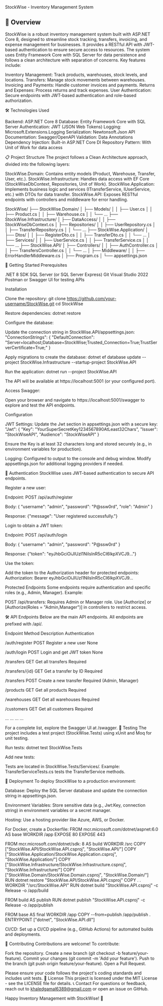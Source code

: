 StockWise - Inventory Management System
## 📖 Overview
StockWise is a robust inventory management system built with ASP.NET Core 8, designed to streamline stock tracking, transfers, invoicing, and expense management for businesses. It provides a RESTful API with JWT-based authentication to ensure secure access to resources. The system uses Entity Framework Core with SQL Server for data persistence and follows a clean architecture with separation of concerns.
Key features include:

Inventory Management: Track products, warehouses, stock levels, and locations.
Transfers: Manage stock movements between warehouses.
Invoicing and Payments: Handle customer invoices and payments.
Returns and Expenses: Process returns and track expenses.
User Authentication: Secure endpoints with JWT-based authentication and role-based authorization.

🛠️ Technologies Used

Backend: ASP.NET Core 8
Database: Entity Framework Core with SQL Server
Authentication: JWT (JSON Web Tokens)
Logging: Microsoft.Extensions.Logging
Serialization: Newtonsoft.Json
API Documentation: Swagger/OpenAPI
Validation: Data Annotations
Dependency Injection: Built-in ASP.NET Core DI
Repository Pattern: With Unit of Work for data access

📋 Project Structure
The project follows a Clean Architecture approach, divided into the following layers:

StockWise.Domain: Contains entity models (Product, Warehouse, Transfer, User, etc.).
StockWise.Infrastructure: Handles data access with EF Core (StockWiseDbContext, Repositories, Unit of Work).
StockWise.Application: Implements business logic and services (ITransferService, IUserService, etc.) with DTOs for data transfer.
StockWise.API: Exposes RESTful endpoints with controllers and middleware for error handling.

StockWise/
├── StockWise.Domain/
│   ├── Models/
│   │   ├── User.cs
│   │   ├── Product.cs
│   │   ├── Warehouse.cs
│   │   └── ...
├── StockWise.Infrastructure/
│   ├── DataAccess/
│   │   ├── StockWiseDbContext.cs
│   ├── Repositories/
│   │   ├── UserRepository.cs
│   │   ├── TransferRepository.cs
│   │   └── ...
├── StockWise.Application/
│   ├── Dtos/
│   │   ├── RegisterDto.cs
│   │   ├── TransferDto.cs
│   │   └── ...
│   ├── Services/
│   │   ├── UserService.cs
│   │   ├── TransferService.cs
│   │   └── ...
├── StockWise.API/
│   ├── Controllers/
│   │   ├── AuthController.cs
│   │   ├── TransfersController.cs
│   │   └── ...
│   ├── Middleware/
│   │   ├── ErrorHandlerMiddleware.cs
│   ├── Program.cs
│   └── appsettings.json

🚀 Getting Started
Prerequisites

.NET 8 SDK
SQL Server (or SQL Server Express)
Git
Visual Studio 2022 
Postman or Swagger UI for testing APIs

Installation

Clone the repository:
git clone https://github.com/your-username/StockWise.git
cd StockWise


Restore dependencies:
dotnet restore


Configure the database:

Update the connection string in StockWise.API/appsettings.json:
"ConnectionStrings": {
  "DefaultConnection": "Server=localhost;Database=StockWise;Trusted_Connection=True;TrustServerCertificate=True;"
}


Apply migrations to create the database:
dotnet ef database update --project StockWise.Infrastructure --startup-project StockWise.API




Run the application:
dotnet run --project StockWise.API

The API will be available at https://localhost:5001 (or your configured port).

Access Swagger:

Open your browser and navigate to https://localhost:5001/swagger to explore and test the API endpoints.



Configuration

JWT Settings: Update the Jwt section in appsettings.json with a secure key:
"Jwt": {
  "Key": "YourSuperSecretKey1234567890AtLeast32Chars",
  "Issuer": "StockWiseAPI",
  "Audience": "StockWiseAPI"
}

Ensure the Key is at least 32 characters long and stored securely (e.g., in environment variables for production).

Logging: Configured to output to the console and debug window. Modify appsettings.json for additional logging providers if needed.


🔐 Authentication
StockWise uses JWT-based authentication to secure API endpoints.

Register a new user:

Endpoint: POST /api/auth/register

Body:
{
  "username": "admin",
  "password": "P@ssw0rd",
  "role": "Admin"
}


Response: {"message": "User registered successfully."}



Login to obtain a JWT token:

Endpoint: POST /api/auth/login

Body:
{
  "username": "admin",
  "password": "P@ssw0rd"
}


Response: {"token": "eyJhbGciOiJIUzI1NiIsInR5cCI6IkpXVCJ9..."}



Use the token:

Add the token to the Authorization header for protected endpoints:
Authorization: Bearer eyJhbGciOiJIUzI1NiIsInR5cCI6IkpXVCJ9...





Protected Endpoints
Some endpoints require authentication and specific roles (e.g., Admin, Manager). Example:

POST /api/transfers: Requires Admin or Manager role.
Use [Authorize] or [Authorize(Roles = "Admin,Manager")] in controllers to restrict access.

🛠️ API Endpoints
Below are the main API endpoints. All endpoints are prefixed with /api/.



Endpoint
Method
Description
Authentication



/auth/register
POST
Register a new user
None


/auth/login
POST
Login and get JWT token
None


/transfers
GET
Get all transfers
Required


/transfers/{id}
GET
Get a transfer by ID
Required


/transfers
POST
Create a new transfer
Required (Admin, Manager)


/products
GET
Get all products
Required


/warehouses
GET
Get all warehouses
Required


/customers
GET
Get all customers
Required


...
...
...
...


For a complete list, explore the Swagger UI at /swagger.
🧪 Testing
The project includes a test project (StockWise.Tests) using xUnit and Moq for unit testing.

Run tests:
dotnet test StockWise.Tests


Add new tests:

Tests are located in StockWise.Tests/Services/.
Example: TransferServiceTests.cs tests the TransferService methods.



🚀 Deployment
To deploy StockWise to a production environment:

Database: Deploy the SQL Server database and update the connection string in appsettings.json.

Environment Variables: Store sensitive data (e.g., Jwt:Key, connection string) in environment variables or a secret manager.

Hosting: Use a hosting provider like Azure, AWS, or Docker.

For Docker, create a Dockerfile:
FROM mcr.microsoft.com/dotnet/aspnet:6.0 AS base
WORKDIR /app
EXPOSE 80
EXPOSE 443

FROM mcr.microsoft.com/dotnet/sdk: 8 AS build
WORKDIR /src
COPY ["StockWise.API/StockWise.API.csproj", "StockWise.API/"]
COPY ["StockWise.Application/StockWise.Application.csproj", "StockWise.Application/"]
COPY ["StockWise.Infrastructure/StockWise.Infrastructure.csproj", "StockWise.Infrastructure/"]
COPY ["StockWise.Domain/StockWise.Domain.csproj", "StockWise.Domain/"]
RUN dotnet restore "StockWise.API/StockWise.API.csproj"
COPY . .
WORKDIR "/src/StockWise.API"
RUN dotnet build "StockWise.API.csproj" -c Release -o /app/build

FROM build AS publish
RUN dotnet publish "StockWise.API.csproj" -c Release -o /app/publish

FROM base AS final
WORKDIR /app
COPY --from=publish /app/publish .
ENTRYPOINT ["dotnet", "StockWise.API.dll"]




CI/CD: Set up a CI/CD pipeline (e.g., GitHub Actions) for automated builds and deployments.


🤝 Contributing
Contributions are welcome! To contribute:

Fork the repository.
Create a new branch (git checkout -b feature/your-feature).
Commit your changes (git commit -m 'Add your feature').
Push to the branch (git push origin feature/your-feature).
Open a Pull Request.

Please ensure your code follows the project's coding standards and includes unit tests.
📜 License
This project is licensed under the MIT License - see the LICENSE file for details.
📞 Contact
For questions or feedback, reach out to khaledgamal6389@gmail.com
 or open an issue on GitHub.

Happy Inventory Management with StockWise! 🚀
